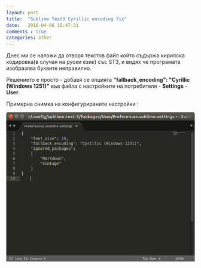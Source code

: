 ```yaml
---
layout: post
title:  "Sublime Text3 Cyrillic encoding fix"
date:   2016-04-06 15:47:31
comments : true
categories: other
---
```


Днес ми се наложи да отворя текстов файл който съдържа кирилска кодировка(в случая на руски език) със ST3, и видях че програмата изобразява буквите неправилно.

Решението е просто - добавя се опцията **"fallback_encoding": "Cyrillic (Windows 1251)"** във файла с настройките на потребителя - **Settings** - **User**.

Примерна снимка на конфигурираните настройки : 

![cl1](https://github.com/etem/etem.github.io/raw/master/assets/images/enc.png)


